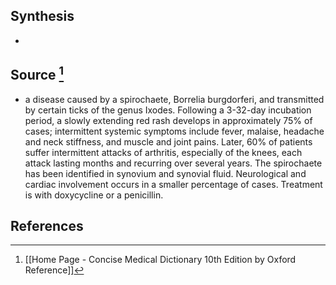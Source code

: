 ## Synthesis
- 
## Source [^1]
- a disease caused by a spirochaete, Borrelia burgdorferi, and transmitted by certain ticks of the genus Ixodes. Following a 3-32-day incubation period, a slowly extending red rash develops in approximately $75 \%$ of cases; intermittent systemic symptoms include fever, malaise, headache and neck stiffness, and muscle and joint pains. Later, $60 \%$ of patients suffer intermittent attacks of arthritis, especially of the knees, each attack lasting months and recurring over several years. The spirochaete has been identified in synovium and synovial fluid. Neurological and cardiac involvement occurs in a smaller percentage of cases. Treatment is with doxycycline or a penicillin.
## References

[^1]: [[Home Page - Concise Medical Dictionary 10th Edition by Oxford Reference]]